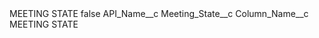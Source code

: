 <?xml version="1.0" encoding="UTF-8"?>
<CustomMetadata xmlns="http://soap.sforce.com/2006/04/metadata" xmlns:xsi="http://www.w3.org/2001/XMLSchema-instance" xmlns:xsd="http://www.w3.org/2001/XMLSchema">
    <label>MEETING STATE</label>
    <protected>false</protected>
    <values>
        <field>API_Name__c</field>
        <value xsi:type="xsd:string">Meeting_State__c</value>
    </values>
    <values>
        <field>Column_Name__c</field>
        <value xsi:type="xsd:string">MEETING STATE</value>
    </values>
</CustomMetadata>
